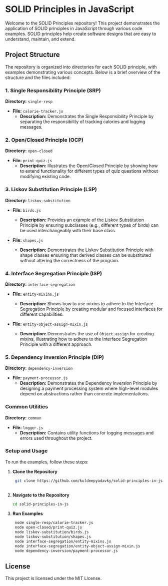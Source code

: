 # SOLID Principles in JavaScript

Welcome to the SOLID Principles repository! This project demonstrates the application of SOLID principles in JavaScript through various code examples. SOLID principles help create software designs that are easy to understand, maintain, and extend.

## Project Structure

The repository is organized into directories for each SOLID principle, with examples demonstrating various concepts. Below is a brief overview of the structure and the files included:

### 1. Single Responsibility Principle (SRP)

**Directory:** `single-resp`

- **File:** `calorie-tracker.js`
  - **Description:** Demonstrates the Single Responsibility Principle by separating the responsibility of tracking calories and logging messages.

### 2. Open/Closed Principle (OCP)

**Directory:** `open-closed`

- **File:** `print-quiz.js`
  - **Description:** Illustrates the Open/Closed Principle by showing how to extend functionality for different types of quiz questions without modifying existing code.

### 3. Liskov Substitution Principle (LSP)

**Directory:** `liskov-substitution`

- **File:** `birds.js`
  - **Description:** Provides an example of the Liskov Substitution Principle by ensuring subclasses (e.g., different types of birds) can be used interchangeably with their base class.
  
- **File:** `shapes.js`
  - **Description:** Demonstrates the Liskov Substitution Principle with shape classes ensuring that derived classes can be substituted without altering the correctness of the program.

### 4. Interface Segregation Principle (ISP)

**Directory:** `interface-segregation`

- **File:** `entity-mixins.js`
  - **Description:** Shows how to use mixins to adhere to the Interface Segregation Principle by creating modular and focused interfaces for different capabilities.
  
- **File:** `entity-object-assign-mixin.js`
  - **Description:** Demonstrates the use of `Object.assign` for creating mixins, illustrating how to adhere to the Interface Segregation Principle with a different approach.

### 5. Dependency Inversion Principle (DIP)

**Directory:** `dependency-inversion`

- **File:** `payment-processor.js`
  - **Description:** Demonstrates the Dependency Inversion Principle by designing a payment processing system where high-level modules depend on abstractions rather than concrete implementations.

### Common Utilities

**Directory:** `common`

- **File:** `logger.js`
  - **Description:** Contains utility functions for logging messages and errors used throughout the project.

### Setup and Usage

To run the examples, follow these steps:

1. **Clone the Repository**

   ```bash
    git clone https://github.com/kuldeepyadavky/solid-principles-in-js.git
  

2. **Navigate to the Repository**
   ```bash
   cd solid-principles-in-js
   ```
3. **Run Examples**

   ```bash
    node single-resp/calorie-tracker.js
    node open-closed/print-quiz.js
    node liskov-substitution/birds.js
    node liskov-substitution/shapes.js
    node interface-segregation/entity-mixins.js
    node interface-segregation/entity-object-assign-mixin.js
    node dependency-inversion/payment-processor.js

## License

This project is licensed under the MIT License.
